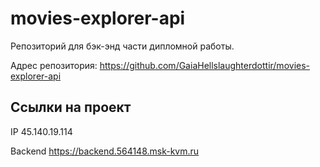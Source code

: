 # movies-explorer-api

Репозиторий для бэк-энд части дипломной работы. 
  
Адрес репозитория: https://github.com/GaiaHellslaughterdottir/movies-explorer-api

## Ссылки на проект

IP 45.140.19.114

Backend https://backend.564148.msk-kvm.ru
